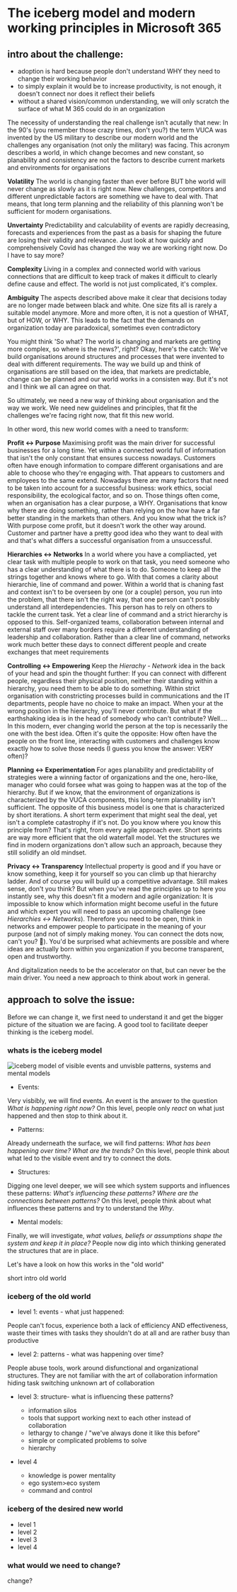 # The iceberg model and modern working principles in Microsoft 365

## intro about the challenge: 

* adoption is hard because people don't understand WHY they need to change their working behavior
* to simply explain it would be to increase productivity, is not enough, it doesn't connect nor does it reflect their beliefs
* without a shared vision/common understanding, we will only scratch the surface of what M 365 could do in an organization

The necessity of understanding the real challenge isn't acutally that new: In the 90's (you remember those crazy times, don't you?) the term VUCA was invented by the US military to describe our modern world and the challenges any organisation (not only the military) was facing. This acronym describes a world, in which change becomes and new constant, so planability and consistency are not the factors to describe current markets and environments for organisations

**Volatility**
The world is changing faster than ever before BUT bhe world will never change as slowly as it is right now. New challenges, competitors and different unpredictable factors are something we have to deal with. That means, that long term planning and the reliability of this planning won't be sufficient for modern organisations.

**Unvertainty**
Predictability and calculability of events are rapidly decreasing, forecasts and experiences from the past as a basis for shaping the future are losing their validity and relevance. Just look at how quickly and comprehensively Covid has changed the way we are working right now. Do I have to say more?

**Complexity**
Living in a complex and connected world with various connections that are difficult to keep track of makes it difficult to clearly define cause and effect. The world is not just complicated, it's complex.

**Ambiguity**
The aspects described above make it clear that decisions today are no longer made between black and white. One size fits all is rarely a suitable model anymore. More and more often, it is not a question of WHAT, but of HOW, or WHY. This leads to the fact that the demands on organization today are paradoxical, sometimes even contradictory


You might think 'So what? The world is changing and markets are getting more complex, so where is the news?', right? Okay, here's the catch:
We've build organisations around structures and processes that were invented to deal with different requirements. The way we build up and think of organisations are still based on the idea, that markets are predictable, change can be planned and our world works in a consisten way. But it's not and I think we all can agree on that. 

So ultimately, we need a new way of thinking about organisation and the way we work. We need new guidelines and principles, that fit the challenges we're facing right now, that fit this new world.

In other word, this new world comes with a need to transform: 

**Profit <-> Purpose**
Maximising profit was the main driver for successful businesses for a long time. Yet within a connected world full of information that isn't the only constant that ensures success nowadays. Customers often have enough information to compare different organisations and are able to choose who they're engaging with. That appears to customers and employees to the same extend. Nowadays there are many factors that need to be taken into account for a successful business: work ethics, social responsibility, the ecological factor, and so on. Those things often come, when an organisation has a clear purpose, a WHY. Organisations that know why there are doing something, rather than relying on the how have a far better standing in the markets than others. And you know what the trick is? With purpose come profit, but it doesn't work the other way around. Customer and partner have a pretty good idea who they want to deal with and that's what differs a successful organisation from a unsuccessful.

**Hierarchies <-> Networks**
In a world where you have a compliacted, yet clear task with multiple people to work on that task, you need someone who has a clear understanding of what there is to do. Someone to keep all the strings together and knows where to go. With that comes a clarity about hierarchie, line of command and power. 
Within a world that is chaning fast and context isn't to be overseen by one (or a couple) person, you run into the problem, that there isn't the right way, that one person can't possibly understand all interdependencies. This person has to rely on others to tackle the current task. Yet a clear line of command and a strict hierarchy is opposed to this. Self-organized teams, collaboration between internal and external staff over many borders require a different understanding of leadership and collaboration. Rather than a clear line of command, networks work much better these days to connect different people and create exchanges that meet requirements

**Controlling <-> Empowering**
Keep the *Hierachy - Network* idea in the back of your head and spin the thought further: If you can connect with different people, regardless their physical position, neither their standing within a hierarchy, you need them to be able to do something. Within strict organisation with constricting processes build in communications and the IT departments, people have no choice to make an impact. When your at the wrong position in the hierarchy, you'll never contribute. But what if the earthshaking idea is in the head of somebody who can't contribute? Well....
In this modern, ever changing world the person at the top is necessarily the one with the best idea. Often it's quite the opposite: How often have the people on the front line, interacting with customers and challenges know exactly how to solve those needs (I guess you know the answer: VERY often)?

**Planning <-> Experimentation**
For ages planability and predictability of strategies were a winning factor of organizations and the one, hero-like, manager who could forsee what was going to happen was at the top of the hierarchy. But if we know, that the environment of organizations is characterized by the VUCA components, this long-term planability isn't sufficient. 
The opposite of this business model is one that is characterized by short iterations. A short term experiment that might seal the deal, yet isn't a complete catastrophy if it's not. 
Do you know where you know this principle from? That's right, from every agile approach ever. Short sprints are way more efficient that the old waterfall model. Yet the structures we find in modern organizations don't allow such an approach, because they still solidify an old mindset.

**Privacy  <-> Transparency**
Intellectual property is good and if you have or know something, keep it for yourself so you can climb up that hierarchy ladder. And of course you will build up a competitive advantage. Still makes sense, don't you think?
But when you've read the principles up to here you instantly see, why this doesn't fit a modern and agile organization: It is impossible to know which information might become useful in the future and which expert you will need to pass an upcoming challenge (see *Hierarchies <-> Networks*). Therefore you need to be open, think in networks and empower people to participate in the meaning of your purpose (and not of simply making money. You can connect the dots now, can't you? 🙂). You'd be surprised what achievments are possible and where ideas are actually born within you organization if you become transparent, open and trustworthy.

And digitalization needs to be the accelerator on that, but can never be the main driver. You need a new approach to think about work in general.

## approach to solve the issue:

Before we can change it, we first need to understand it and get the bigger picture of the situation we are facing. A good tool to facilitate deeper thinking is the iceberg model. 

### whats is the iceberg model

![iceberg model of visible events and unvisble patterns, systems and mental models](https://github.com/LuiseFreese/blog/blob/main/media/iceberg.jpg "The iceberg model - a tool to get the bigger picture")

* Events:

Very visbibly, we will find events. An event is the answer to the question *What is happening right now?*
On this level, people only *react* on what just happened and then stop to think about it. 

* Patterns:

Already underneath the surface, we will find patterns: *What has been happening over time? What are the trends?* 
On this level, people think about what led to the visible event and try to connect the dots.
 
* Structures:

Digging one level deeper, we will see which system supports and influences these patterns: *What's influencing these patterns?
Where are the connections between patterns?* 
On this level, people think about what influences these patterns and try to understand the *Why*. 

* Mental models:

Finally, we will investigate, *what values, beliefs or assumptions shape the system and keep it in place?* People now dig into which thinking generated the structures that are in place. 

Let's have a look on how this works in the "old world" 

short intro old world

### iceberg of the old world

* level 1: events - what just happened: 

People can't focus, experience both a lack of efficiency AND effectiveness, waste their times with tasks they shouldn't do at all and are rather busy than productive

* level 2: patterns - what was happening over time? 

People abuse tools, work around disfunctional and organizational structures. They are not familiar with the art of collaboration
information hiding
task switching
unknown art of collaboration

* level 3: structure- what is influencing these patterns? 

  * information silos
  * tools that support working next to each other instead of collaboration
  * lethargy to change / "we've always done it like this before"
  * simple or complicated problems to solve
  * hierarchy

* level 4

   * knowledge is power mentality
   * ego system>eco system
   * command and control


### iceberg of the desired new world

* level 1
* level 2
* level 3
* level 4

### what would we need to change? 


change?
